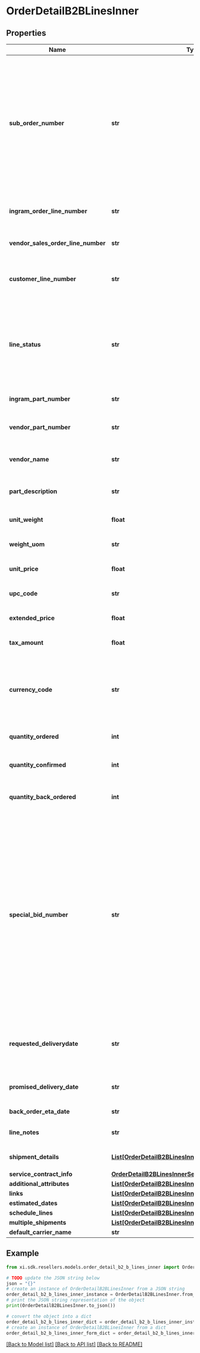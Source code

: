 # OrderDetailB2BLinesInner


## Properties

Name | Type | Description | Notes
------------ | ------------- | ------------- | -------------
**sub_order_number** | **str** | The sub order number. The two-digit prefix is the warehouse code of the warehouse nearest the reseller. The middle number is the order number. The two-digit suffix is the sub order number. | [optional] 
**ingram_order_line_number** | **str** | Unique Ingram Micro line number. Starts with 001. | [optional] 
**vendor_sales_order_line_number** | **str** | The vendor&#39;s sales order line number. | [optional] 
**customer_line_number** | **str** | The reseller&#39;s line item number for reference in their system. | [optional] 
**line_status** | **str** | The status for the line item in the order. One of- Backordered, In Progress, Shipped, Delivered, Canceled, On Hold. | [optional] 
**ingram_part_number** | **str** | Unique IngramMicro part number. | [optional] 
**vendor_part_number** | **str** | The vendor&#39;s part number for the line item. | [optional] 
**vendor_name** | **str** | The vendor&#39;s name for the part in their system. | [optional] 
**part_description** | **str** | The vendor&#39;s description of the part in their system. | [optional] 
**unit_weight** | **float** | The unit weight of the line item. | [optional] 
**weight_uom** | **str** | The unit of measure for the line item. | [optional] 
**unit_price** | **float** | The unit price of the line item. | [optional] 
**upc_code** | **str** | The UPC code of a product. | [optional] 
**extended_price** | **float** | Unit price X quantity for the line item. | [optional] 
**tax_amount** | **float** | The tax amount for the line item. | [optional] 
**currency_code** | **str** | The country-specific three character ISO 4217 currency code for the line item. | [optional] 
**quantity_ordered** | **int** | The quantity ordered of the line item. | [optional] 
**quantity_confirmed** | **int** | The quantity confirmed for the line item. | [optional] 
**quantity_back_ordered** | **int** | The quantity backordered for the line item. | [optional] 
**special_bid_number** | **str** | The line-level bid number provided to the reseller by the vendor for special pricing and discounts. Used to track the bid number in the case of split orders or where different line items have different bid numbers. Line-level bid numbers take precedence over header-level bid numbers. | [optional] 
**requested_deliverydate** | **str** | Reseller-requested delivery date. Delivery date is not guaranteed. | [optional] 
**promised_delivery_date** | **str** | The delivery date promised by IngramMicro. | [optional] 
**back_order_eta_date** | **str** | Backorder ETA date | [optional] 
**line_notes** | **str** | Line-level notes for the order. | [optional] 
**shipment_details** | [**List[OrderDetailB2BLinesInnerShipmentDetailsInner]**](OrderDetailB2BLinesInnerShipmentDetailsInner.md) | Shipping details for the line item. | [optional] 
**service_contract_info** | [**OrderDetailB2BLinesInnerServiceContractInfo**](OrderDetailB2BLinesInnerServiceContractInfo.md) |  | [optional] 
**additional_attributes** | [**List[OrderDetailB2BLinesInnerAdditionalAttributesInner]**](OrderDetailB2BLinesInnerAdditionalAttributesInner.md) |  | [optional] 
**links** | [**List[OrderDetailB2BLinesInnerLinksInner]**](OrderDetailB2BLinesInnerLinksInner.md) |  | [optional] 
**estimated_dates** | [**List[OrderDetailB2BLinesInnerEstimatedDatesInner]**](OrderDetailB2BLinesInnerEstimatedDatesInner.md) |  | [optional] 
**schedule_lines** | [**List[OrderDetailB2BLinesInnerScheduleLinesInner]**](OrderDetailB2BLinesInnerScheduleLinesInner.md) |  | [optional] 
**multiple_shipments** | [**List[OrderDetailB2BLinesInnerMultipleShipmentsInner]**](OrderDetailB2BLinesInnerMultipleShipmentsInner.md) |  | [optional] 
**default_carrier_name** | **str** |  | [optional] 

## Example

```python
from xi.sdk.resellers.models.order_detail_b2_b_lines_inner import OrderDetailB2BLinesInner

# TODO update the JSON string below
json = "{}"
# create an instance of OrderDetailB2BLinesInner from a JSON string
order_detail_b2_b_lines_inner_instance = OrderDetailB2BLinesInner.from_json(json)
# print the JSON string representation of the object
print(OrderDetailB2BLinesInner.to_json())

# convert the object into a dict
order_detail_b2_b_lines_inner_dict = order_detail_b2_b_lines_inner_instance.to_dict()
# create an instance of OrderDetailB2BLinesInner from a dict
order_detail_b2_b_lines_inner_form_dict = order_detail_b2_b_lines_inner.from_dict(order_detail_b2_b_lines_inner_dict)
```
[[Back to Model list]](../README.md#documentation-for-models) [[Back to API list]](../README.md#documentation-for-api-endpoints) [[Back to README]](../README.md)


